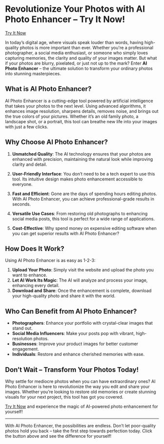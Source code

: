 # Revolutionize Your Photos with AI Photo Enhancer – Try It Now!

[Try It Now](https://www.imgify.net/ai-photo-enhancer)

In today’s digital age, where visuals speak louder than words, having high-quality photos is more important than ever. Whether you're a professional photographer, a social media enthusiast, or someone who simply loves capturing memories, the clarity and quality of your images matter. But what if your photos are blurry, pixelated, or just not up to the mark? Enter **AI Photo Enhancer** – the ultimate solution to transform your ordinary photos into stunning masterpieces.

## What is AI Photo Enhancer?

AI Photo Enhancer is a cutting-edge tool powered by artificial intelligence that takes your photos to the next level. Using advanced algorithms, it enhances image resolution, sharpens details, removes noise, and brings out the true colors of your pictures. Whether it’s an old family photo, a landscape shot, or a portrait, this tool can breathe new life into your images with just a few clicks.

## Why Choose AI Photo Enhancer?

1. **Unmatched Quality**: The AI technology ensures that your photos are enhanced with precision, maintaining the natural look while improving clarity and detail.
   
2. **User-Friendly Interface**: You don’t need to be a tech expert to use this tool. Its intuitive design makes photo enhancement accessible to everyone.

3. **Fast and Efficient**: Gone are the days of spending hours editing photos. With AI Photo Enhancer, you can achieve professional-grade results in seconds.

4. **Versatile Use Cases**: From restoring old photographs to enhancing social media posts, this tool is perfect for a wide range of applications.

5. **Cost-Effective**: Why spend money on expensive editing software when you can get superior results with AI Photo Enhancer?

## How Does It Work?

Using AI Photo Enhancer is as easy as 1-2-3:

1. **Upload Your Photo**: Simply visit the website and upload the photo you want to enhance.
2. **Let AI Work Its Magic**: The AI will analyze and process your image, enhancing every detail.
3. **Download and Share**: Once the enhancement is complete, download your high-quality photo and share it with the world.

## Who Can Benefit from AI Photo Enhancer?

- **Photographers**: Enhance your portfolio with crystal-clear images that stand out.
- **Social Media Influencers**: Make your posts pop with vibrant, high-resolution photos.
- **Businesses**: Improve your product images for better customer engagement.
- **Individuals**: Restore and enhance cherished memories with ease.

## Don’t Wait – Transform Your Photos Today!

Why settle for mediocre photos when you can have extraordinary ones? AI Photo Enhancer is here to revolutionize the way you edit and share your images. Whether you’re looking to restore old memories or create stunning visuals for your next project, this tool has got you covered.

[Try It Now]([#](https://www.imgify.net/ai-photo-enhancer/)) and experience the magic of AI-powered photo enhancement for yourself!

---

With AI Photo Enhancer, the possibilities are endless. Don’t let poor-quality photos hold you back – take the first step towards perfection today. Click the button above and see the difference for yourself!
